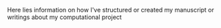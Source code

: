 Here lies information on how I've structured or created my manuscript or writings about my computational project
